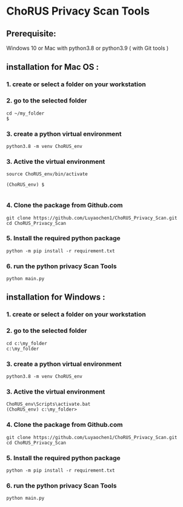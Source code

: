 # ChoRUS Privacy Scan Tools

## Prerequisite:
Windows 10  or Mac with python3.8 or python3.9 ( with Git tools )

## installation for Mac OS :

### 1. create or select a folder on your workstation 

### 2. go to the selected folder
~~~
cd ~/my_folder
$
~~~

### 3. create a python virtual environment
~~~
python3.8 -m venv ChoRUS_env
~~~
### 3. Active the virtual environment
~~~
source ChoRUS_env/bin/activate

(ChoRUS_env) $
 
~~~

### 4. Clone the package from Github.com 
~~~
git clone https://github.com/Luyaochen1/ChoRUS_Privacy_Scan.git
cd ChoRUS_Privacy_Scan
~~~

### 5. Install the required python package
~~~
python -m pip install -r requirement.txt
~~~

### 6. run the python privacy Scan Tools
~~~
python main.py
~~~
 

## installation for Windows :

### 1. create or select a folder on your workstation 

### 2. go to the selected folder
~~~
cd c:\my_folder
c:\my_folder
~~~

### 3. create a python virtual environment
~~~
python3.8 -m venv ChoRUS_env
~~~
### 3. Active the virtual environment
~~~
ChoRUS_env\Scripts\activate.bat
(ChoRUS_env) c:\my_folder>
~~~

### 4. Clone the package from Github.com 
~~~
git clone https://github.com/Luyaochen1/ChoRUS_Privacy_Scan.git
cd ChoRUS_Privacy_Scan
~~~

### 5. Install the required python package
~~~
python -m pip install -r requirement.txt
~~~

### 6. run the python privacy Scan Tools
~~~
python main.py
~~~
 
 




